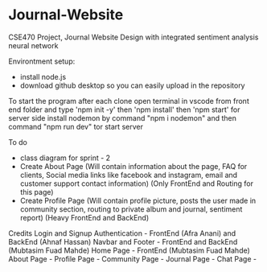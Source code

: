 # Journal-Website

CSE470 Project, Journal Website Design with integrated sentiment analysis neural network

Environtment setup:
- install node.js
- download github desktop so you can easily upload in the repository

To start the program after each clone
open terminal in vscode from front end folder and type 'npm init -y' then 'npm install' then 'npm start'
for server side install nodemon by command "npm i nodemon" and then command "npm run dev" tor start server

To do
- class diagram for sprint - 2
- Create About Page (Will contain information about the page, FAQ for clients, Social media links like facebook and instagram, email and customer support contact information) (Only FrontEnd and Routing for this page)
- Create Profile Page (Will contain profile picture, posts the user made in community section, routing to private album and journal, sentiment report) (Heavy FrontEnd and BackEnd)

Credits
Login and Signup Authentication - FrontEnd (Afra Anani) and BackEnd (Ahnaf Hassan)
Navbar and Footer - FrontEnd and BackEnd (Mubtasim Fuad Mahde)
Home Page - FrontEnd (Mubtasim Fuad Mahde)
About Page - 
Profile Page - 
Community Page -
Journal Page - 
Chat Page -